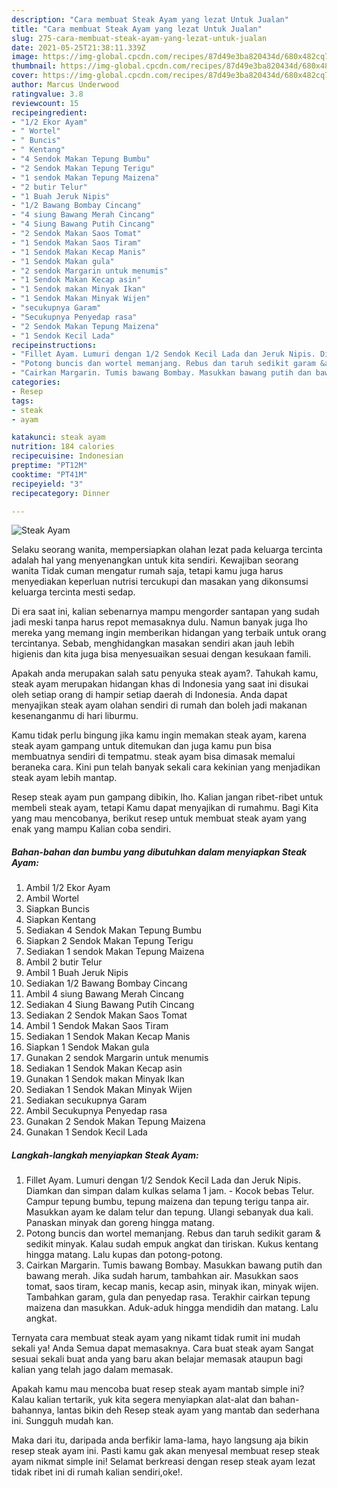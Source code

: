 ```yaml
---
description: "Cara membuat Steak Ayam yang lezat Untuk Jualan"
title: "Cara membuat Steak Ayam yang lezat Untuk Jualan"
slug: 275-cara-membuat-steak-ayam-yang-lezat-untuk-jualan
date: 2021-05-25T21:38:11.339Z
image: https://img-global.cpcdn.com/recipes/87d49e3ba820434d/680x482cq70/steak-ayam-foto-resep-utama.jpg
thumbnail: https://img-global.cpcdn.com/recipes/87d49e3ba820434d/680x482cq70/steak-ayam-foto-resep-utama.jpg
cover: https://img-global.cpcdn.com/recipes/87d49e3ba820434d/680x482cq70/steak-ayam-foto-resep-utama.jpg
author: Marcus Underwood
ratingvalue: 3.8
reviewcount: 15
recipeingredient:
- "1/2 Ekor Ayam"
- " Wortel"
- " Buncis"
- " Kentang"
- "4 Sendok Makan Tepung Bumbu"
- "2 Sendok Makan Tepung Terigu"
- "1 sendok Makan Tepung Maizena"
- "2 butir Telur"
- "1 Buah Jeruk Nipis"
- "1/2 Bawang Bombay Cincang"
- "4 siung Bawang Merah Cincang"
- "4 Siung Bawang Putih Cincang"
- "2 Sendok Makan Saos Tomat"
- "1 Sendok Makan Saos Tiram"
- "1 Sendok Makan Kecap Manis"
- "1 Sendok Makan gula"
- "2 sendok Margarin untuk menumis"
- "1 Sendok Makan Kecap asin"
- "1 Sendok makan Minyak Ikan"
- "1 Sendok Makan Minyak Wijen"
- "secukupnya Garam"
- "Secukupnya Penyedap rasa"
- "2 Sendok Makan Tepung Maizena"
- "1 Sendok Kecil Lada"
recipeinstructions:
- "Fillet Ayam. Lumuri dengan 1/2 Sendok Kecil Lada dan Jeruk Nipis. Diamkan dan simpan dalam kulkas selama 1 jam. Kocok bebas Telur. Campur tepung bumbu, tepung maizena dan tepung terigu tanpa air. Masukkan ayam ke dalam telur dan tepung. Ulangi sebanyak dua kali. Panaskan minyak dan goreng hingga matang."
- "Potong buncis dan wortel memanjang. Rebus dan taruh sedikit garam &amp; sedikit minyak. Kalau sudah empuk angkat dan tiriskan. Kukus kentang hingga matang. Lalu kupas dan potong-potong."
- "Cairkan Margarin. Tumis bawang Bombay. Masukkan bawang putih dan bawang merah. Jika sudah harum, tambahkan air. Masukkan saos tomat, saos tiram, kecap manis, kecap asin, minyak ikan, minyak wijen. Tambahkan garam, gula dan penyedap rasa. Terakhir cairkan tepung maizena dan masukkan. Aduk-aduk hingga mendidih dan matang. Lalu angkat."
categories:
- Resep
tags:
- steak
- ayam

katakunci: steak ayam 
nutrition: 184 calories
recipecuisine: Indonesian
preptime: "PT12M"
cooktime: "PT41M"
recipeyield: "3"
recipecategory: Dinner

---
```



![Steak Ayam](https://img-global.cpcdn.com/recipes/87d49e3ba820434d/680x482cq70/steak-ayam-foto-resep-utama.jpg)

Selaku seorang wanita, mempersiapkan olahan lezat pada keluarga tercinta adalah hal yang menyenangkan untuk kita sendiri. Kewajiban seorang  wanita Tidak cuman mengatur rumah saja, tetapi kamu juga harus menyediakan keperluan nutrisi tercukupi dan masakan yang dikonsumsi keluarga tercinta mesti sedap.

Di era  saat ini, kalian sebenarnya mampu mengorder santapan yang sudah jadi meski tanpa harus repot memasaknya dulu. Namun banyak juga lho mereka yang memang ingin memberikan hidangan yang terbaik untuk orang tercintanya. Sebab, menghidangkan masakan sendiri akan jauh lebih higienis dan kita juga bisa menyesuaikan sesuai dengan kesukaan famili. 



Apakah anda merupakan salah satu penyuka steak ayam?. Tahukah kamu, steak ayam merupakan hidangan khas di Indonesia yang saat ini disukai oleh setiap orang di hampir setiap daerah di Indonesia. Anda dapat menyajikan steak ayam olahan sendiri di rumah dan boleh jadi makanan kesenanganmu di hari liburmu.

Kamu tidak perlu bingung jika kamu ingin memakan steak ayam, karena steak ayam gampang untuk ditemukan dan juga kamu pun bisa membuatnya sendiri di tempatmu. steak ayam bisa dimasak memalui beraneka cara. Kini pun telah banyak sekali cara kekinian yang menjadikan steak ayam lebih mantap.

Resep steak ayam pun gampang dibikin, lho. Kalian jangan ribet-ribet untuk membeli steak ayam, tetapi Kamu dapat menyajikan di rumahmu. Bagi Kita yang mau mencobanya, berikut resep untuk membuat steak ayam yang enak yang mampu Kalian coba sendiri.

<!--inarticleads1-->

##### Bahan-bahan dan bumbu yang dibutuhkan dalam menyiapkan Steak Ayam:

1. Ambil 1/2 Ekor Ayam
1. Ambil  Wortel
1. Siapkan  Buncis
1. Siapkan  Kentang
1. Sediakan 4 Sendok Makan Tepung Bumbu
1. Siapkan 2 Sendok Makan Tepung Terigu
1. Sediakan 1 sendok Makan Tepung Maizena
1. Ambil 2 butir Telur
1. Ambil 1 Buah Jeruk Nipis
1. Sediakan 1/2 Bawang Bombay Cincang
1. Ambil 4 siung Bawang Merah Cincang
1. Sediakan 4 Siung Bawang Putih Cincang
1. Sediakan 2 Sendok Makan Saos Tomat
1. Ambil 1 Sendok Makan Saos Tiram
1. Sediakan 1 Sendok Makan Kecap Manis
1. Siapkan 1 Sendok Makan gula
1. Gunakan 2 sendok Margarin untuk menumis
1. Sediakan 1 Sendok Makan Kecap asin
1. Gunakan 1 Sendok makan Minyak Ikan
1. Sediakan 1 Sendok Makan Minyak Wijen
1. Sediakan secukupnya Garam
1. Ambil Secukupnya Penyedap rasa
1. Gunakan 2 Sendok Makan Tepung Maizena
1. Gunakan 1 Sendok Kecil Lada




<!--inarticleads2-->

##### Langkah-langkah menyiapkan Steak Ayam:

1. Fillet Ayam. Lumuri dengan 1/2 Sendok Kecil Lada dan Jeruk Nipis. Diamkan dan simpan dalam kulkas selama 1 jam. - Kocok bebas Telur. Campur tepung bumbu, tepung maizena dan tepung terigu tanpa air. Masukkan ayam ke dalam telur dan tepung. Ulangi sebanyak dua kali. Panaskan minyak dan goreng hingga matang.
1. Potong buncis dan wortel memanjang. Rebus dan taruh sedikit garam &amp; sedikit minyak. Kalau sudah empuk angkat dan tiriskan. Kukus kentang hingga matang. Lalu kupas dan potong-potong.
1. Cairkan Margarin. Tumis bawang Bombay. Masukkan bawang putih dan bawang merah. Jika sudah harum, tambahkan air. Masukkan saos tomat, saos tiram, kecap manis, kecap asin, minyak ikan, minyak wijen. Tambahkan garam, gula dan penyedap rasa. Terakhir cairkan tepung maizena dan masukkan. Aduk-aduk hingga mendidih dan matang. Lalu angkat.




Ternyata cara membuat steak ayam yang nikamt tidak rumit ini mudah sekali ya! Anda Semua dapat memasaknya. Cara buat steak ayam Sangat sesuai sekali buat anda yang baru akan belajar memasak ataupun bagi kalian yang telah jago dalam memasak.

Apakah kamu mau mencoba buat resep steak ayam mantab simple ini? Kalau kalian tertarik, yuk kita segera menyiapkan alat-alat dan bahan-bahannya, lantas bikin deh Resep steak ayam yang mantab dan sederhana ini. Sungguh mudah kan. 

Maka dari itu, daripada anda berfikir lama-lama, hayo langsung aja bikin resep steak ayam ini. Pasti kamu gak akan menyesal membuat resep steak ayam nikmat simple ini! Selamat berkreasi dengan resep steak ayam lezat tidak ribet ini di rumah kalian sendiri,oke!.

